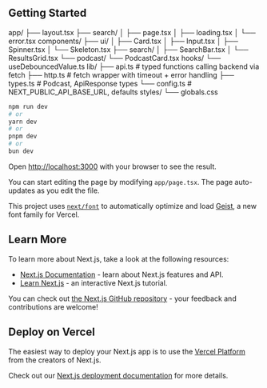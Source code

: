 
## Getting Started

app/
├── layout.tsx
├── search/
│   ├── page.tsx
│   ├── loading.tsx
│   └── error.tsx
components/
├── ui/
│   ├── Card.tsx
│   ├── Input.tsx
│   ├── Spinner.tsx
│   └── Skeleton.tsx
├── search/
│   ├── SearchBar.tsx
│   └── ResultsGrid.tsx
└── podcast/
    └── PodcastCard.tsx
hooks/
└── useDebouncedValue.ts
lib/
├── api.ts          # typed functions calling backend via fetch
├── http.ts         # fetch wrapper with timeout + error handling
├── types.ts        # Podcast, ApiResponse types
└── config.ts       # NEXT_PUBLIC_API_BASE_URL, defaults
styles/
└── globals.css


```bash
npm run dev
# or
yarn dev
# or
pnpm dev
# or
bun dev
```

Open [http://localhost:3000](http://localhost:3000) with your browser to see the result.

You can start editing the page by modifying `app/page.tsx`. The page auto-updates as you edit the file.

This project uses [`next/font`](https://nextjs.org/docs/app/building-your-application/optimizing/fonts) to automatically optimize and load [Geist](https://vercel.com/font), a new font family for Vercel.

## Learn More

To learn more about Next.js, take a look at the following resources:

- [Next.js Documentation](https://nextjs.org/docs) - learn about Next.js features and API.
- [Learn Next.js](https://nextjs.org/learn) - an interactive Next.js tutorial.

You can check out [the Next.js GitHub repository](https://github.com/vercel/next.js) - your feedback and contributions are welcome!

## Deploy on Vercel

The easiest way to deploy your Next.js app is to use the [Vercel Platform](https://vercel.com/new?utm_medium=default-template&filter=next.js&utm_source=create-next-app&utm_campaign=create-next-app-readme) from the creators of Next.js.

Check out our [Next.js deployment documentation](https://nextjs.org/docs/app/building-your-application/deploying) for more details.
